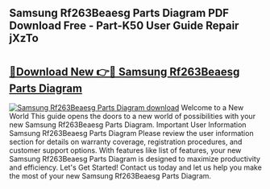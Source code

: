 ## Samsung Rf263Beaesg Parts Diagram PDF Download Free - Part-K50 User Guide Repair jXzTo

# <h2><a href="http://dfmall.blite.top/?on=Samsung+Rf263Beaesg+Parts+Diagram">🔗Download New 👉🔴 Samsung Rf263Beaesg Parts Diagram</a></h2>

[![Samsung Rf263Beaesg Parts Diagram download](https://i.imgur.com/lujVjoI.png)](http://dfmall.blite.top/?on=Samsung+Rf263Beaesg+Parts+Diagram)
Welcome to a New World This guide opens the doors to a new world of possibilities with your new Samsung Rf263Beaesg Parts Diagram. Important User Information Samsung Rf263Beaesg Parts Diagram Please review the user information section for details on warranty coverage, registration procedures, and customer support options. With features like list of features, your new Samsung Rf263Beaesg Parts Diagram is designed to maximize productivity and efficiency. Let's Get Started! Contact us today and let us help you make the most of your new Samsung Rf263Beaesg Parts Diagram.
